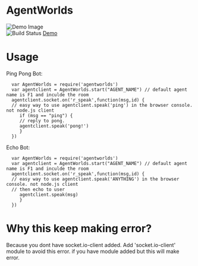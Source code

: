 # AgentWorlds
![Demo Image](https://i.imgur.com/7GWM0Io.png)
<br>
![Build Status](https://travis-ci.com/lolsuperscratch/agentworlds.svg)
[Demo](https://kindhearted-tulip.glitch.me/demo.html)



# Usage
Ping Pong Bot:
```node
  var AgentWorlds = require('agentworlds')
  var agentclient = AgentWorlds.start("AGENT_NAME") // default agent name is F1 and inculde the room
  agentclient.socket.on('r_speak',function(msg,id) {
  // easy way to use agentclient.speak('ping') in the browser console. not node.js client
     if (msg == "ping") {
     // reply to pong.
     agentclient.speak('pong!')
     }
  })
```
Echo Bot:
```node
  var AgentWorlds = require('agentworlds')
  var agentclient = AgentWorlds.start("AGENT_NAME") // default agent name is F1 and inculde the room
  agentclient.socket.on('r_speak',function(msg,id) {
  // easy way to use agentclient.speak('ANYTHING') in the browser console. not node.js client
  // then echo to user
     agentclient.speak(msg)
     }
  })
```

# Why this keep making error?
Because you dont have socket.io-client added. Add 'socket.io-client' module to avoid this error.
if you have module added but this will make error.


